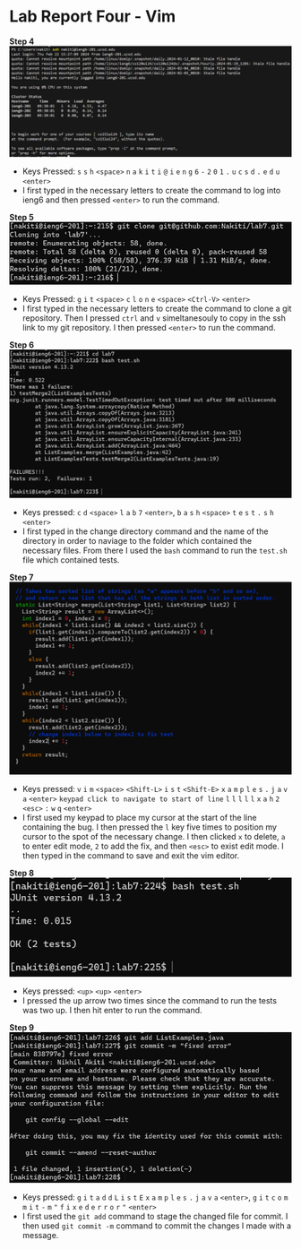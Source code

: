# Lab Report Four - Vim

**Step 4**
![image_one](093441.png)
- Keys Pressed:  `s` `s` `h` `<space>` `n` `a` `k` `i` `t` `i` `@` `i` `e` `n` `g` `6` `-` `2` `0` `1` `.` `u` `c` `s` `d` `.` `e` `d` `u` `<enter>`
- I first typed in the necessary letters to create the command to log into ieng6 and then pressed `<enter>` to run the command. 

**Step 5**
\
![image_two](123759.png)
- Keys Pressed: `g` `i` `t` `<space>` `c` `l` `o` `n` `e` `<space>` `<Ctrl-V>` `<enter>`
- I first typed in the necessary letters to create the command to clone a git repository. Then I pressed `ctrl` and `v` simeltanesouly to copy in the ssh link to my git repository. I then pressed `<enter>` to run the command.
  
**Step 6**
\
![image_three](134409.png)
- Keys pressed: `c` `d` `<space>` `l` `a` `b` `7` `<enter>`, `b` `a` `s` `h` `<space>` `t` `e` `s` `t` `.` `s` `h` `<enter>`
- I first typed in the change directory command and the name of the directory in order to naviage to the folder which contained the necessary files. From there I used the `bash` command to run the `test.sh` file which contained tests. 

**Step 7**
\
![image_four](135311.png)
- Keys pressed: `v` `i` `m` `<space>` `<Shift-L>` `i` `s` `t` `<Shift-E>` `x` `a` `m` `p` `l` `e` `s` `.` `j` `a` `v` `a` `<enter>` `keypad click to navigate to start of line` `l` `l` `l` `l` `l` `x` `a` `h` `2` `<esc>` `:` `w` `q` `<enter>`
- I first used my keypad to place my cursor at the start of the line containing the bug. I then pressed the `l` key five times to position my cursor to the spot of the necessary change. I then clicked `x` to delete, `a` to enter edit mode, `2` to add the fix, and then `<esc>` to exist edit mode. I then typed in the command to save and exit the vim editor.
  
**Step 8**
\
![image_five](135446.png)
- Keys pressed: `<up>` `<up>` `<enter>`
- I pressed the up arrow two times since the command to run the tests was two up. I then hit enter to run the command. 

**Step 9**
\
![image_six](135723.png)
- Keys pressed: `g` `i` `t` `a` `d` `d` `L` `i` `s` `t` `E` `x` `a` `m` `p` `l` `e` `s` `.` `j` `a` `v` `a` `<enter>`, `g` `i` `t` `c` `o` `m` `m` `i` `t` `-` `m` `"` `f` `i` `x` `e` `d` `e` `r` `r` `o` `r` `"` `<enter>`
- I first used the `git add` command to stage the changed file for commit. I then used `git commit -m` command to commit the changes I made with a message.  
